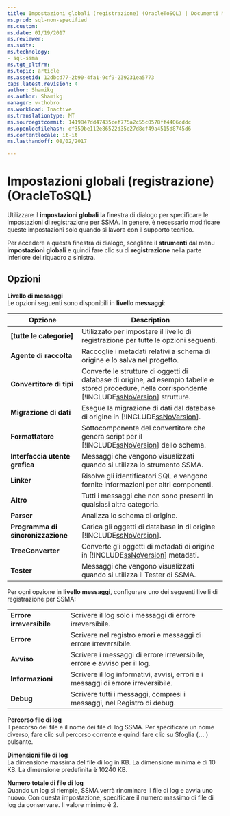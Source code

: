 ```yaml
---
title: Impostazioni globali (registrazione) (OracleToSQL) | Documenti Microsoft
ms.prod: sql-non-specified
ms.custom: 
ms.date: 01/19/2017
ms.reviewer: 
ms.suite: 
ms.technology:
- sql-ssma
ms.tgt_pltfrm: 
ms.topic: article
ms.assetid: 12dbcd77-2b90-4fa1-9cf9-239231ea5773
caps.latest.revision: 4
author: Shamikg
ms.author: Shamikg
manager: v-thobro
ms.workload: Inactive
ms.translationtype: MT
ms.sourcegitcommit: 1419847dd47435cef775a2c55c0578ff4406cddc
ms.openlocfilehash: df359be112e86522d35e27d8cf49a4515d8745d6
ms.contentlocale: it-it
ms.lasthandoff: 08/02/2017

---
```

# <a name="global-settings-logging-oracletosql"></a>Impostazioni globali (registrazione) (OracleToSQL)
Utilizzare il **impostazioni globali** la finestra di dialogo per specificare le impostazioni di registrazione per SSMA. In genere, è necessario modificare queste impostazioni solo quando si lavora con il supporto tecnico.  
  
Per accedere a questa finestra di dialogo, scegliere il **strumenti** dal menu **impostazioni globali** e quindi fare clic su di **registrazione** nella parte inferiore del riquadro a sinistra.  
  
## <a name="options"></a>Opzioni  
**Livello di messaggi**  
Le opzioni seguenti sono disponibili in **livello messaggi**:  
  
|Opzione|Description|  
|----------|---------------|  
|**[tutte le categorie]**|Utilizzato per impostare il livello di registrazione per tutte le opzioni seguenti.|  
|**Agente di raccolta**|Raccoglie i metadati relativi a schema di origine e lo salva nel progetto.|  
|**Convertitore di tipi**|Converte le strutture di oggetti di database di origine, ad esempio tabelle e stored procedure, nella corrispondente [!INCLUDE[ssNoVersion](../../includes/ssnoversion_md.md)] strutture.|  
|**Migrazione di dati**|Esegue la migrazione di dati dal database di origine in [!INCLUDE[ssNoVersion](../../includes/ssnoversion_md.md)].|  
|**Formattatore**|Sottocomponente del convertitore che genera script per il [!INCLUDE[ssNoVersion](../../includes/ssnoversion_md.md)] dello schema.|  
|**Interfaccia utente grafica**|Messaggi che vengono visualizzati quando si utilizza lo strumento SSMA.|  
|**Linker**|Risolve gli identificatori SQL e vengono fornite informazioni per altri componenti.|  
|**Altro**|Tutti i messaggi che non sono presenti in qualsiasi altra categoria.|  
|**Parser**|Analizza lo schema di origine.|  
|**Programma di sincronizzazione**|Carica gli oggetti di database in di origine [!INCLUDE[ssNoVersion](../../includes/ssnoversion_md.md)].|  
|**TreeConverter**|Converte gli oggetti di metadati di origine in [!INCLUDE[ssNoVersion](../../includes/ssnoversion_md.md)] metadati.|  
|**Tester**|Messaggi che vengono visualizzati quando si utilizza il Tester di SSMA.|  
  
Per ogni opzione in **livello messaggi**, configurare uno dei seguenti livelli di registrazione per SSMA:  
  
|||  
|-|-|  
|**Errore irreversibile**|Scrivere il log solo i messaggi di errore irreversibile.|  
|**Errore**|Scrivere nel registro errori e messaggi di errore irreversibile.|  
|**Avviso**|Scrivere i messaggi di errore irreversibile, errore e avviso per il log.|  
|**Informazioni**|Scrivere il log informativi, avvisi, errori e i messaggi di errore irreversibile.|  
|**Debug**|Scrivere tutti i messaggi, compresi i messaggi, nel Registro di debug.|  
  
**Percorso file di log**  
Il percorso del file e il nome dei file di log SSMA. Per specificare un nome diverso, fare clic sul percorso corrente e quindi fare clic su Sfoglia (**...** ) pulsante.  
  
**Dimensioni file di log**  
La dimensione massima del file di log in KB. La dimensione minima è di 10 KB. La dimensione predefinita è 10240 KB.  
  
**Numero totale di file di log**  
Quando un log si riempie, SSMA verrà rinominare il file di log e avvia uno nuovo. Con questa impostazione, specificare il numero massimo di file di log da conservare. Il valore minimo è 2.  
  

